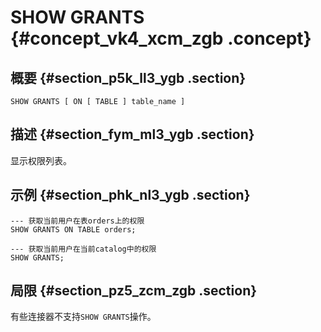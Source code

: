# SHOW GRANTS {#concept_vk4_xcm_zgb .concept}

## 概要 {#section_p5k_ll3_ygb .section}

```
SHOW GRANTS [ ON [ TABLE ] table_name ]
```

## 描述 {#section_fym_ml3_ygb .section}

显示权限列表。

## 示例 {#section_phk_nl3_ygb .section}

```
--- 获取当前用户在表orders上的权限
SHOW GRANTS ON TABLE orders;

--- 获取当前用户在当前catalog中的权限
SHOW GRANTS;
```

## 局限 {#section_pz5_zcm_zgb .section}

有些连接器不支持`SHOW GRANTS`操作。

